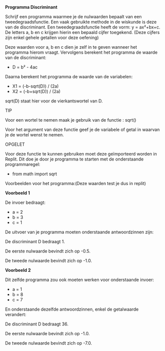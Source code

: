 **Programma Discriminant**

Schrijf een programma waarmee je de nulwaarden bepaalt van een tweedegraadsfunctie. 
Een vaak gebruikte methode in de wiskunde is deze van de discriminant. Een tweedegraadsfunctie heeft de vorm: y = ax²+bx+c. De letters a, b en c krijgen hierin een bepaald cijfer toegekend. (Deze cijfers zijn enkel gehele getallen voor deze oefening)

Deze waarden voor a, b en c dien je zelf in te geven wanneer het programma hierom vraagt. 
Vervolgens berekent het programma de waarde van de discriminant:

* D = b² - 4ac

Daarna berekent het programma de waarde van de variabelen:

* X1 = (-b-sqrt(D)) / (2a) 
* X2 = (-b+sqrt(D)) / (2a)

sqrt(D) staat hier voor de vierkantswortel van D.

TIP

Voor een wortel te nemen maak je gebruik van de functie : sqrt()

Voor het argument van deze functie geef je de variabele of getal in waarvan je de wortel wenst te nemen.

OPGELET

Voor deze functie te kunnen gebruiken moet deze geïmporteerd worden in Replit. Dit doe je door je programma te starten met de onderstaande programmaregel:
*	from math import sqrt

Voorbeelden voor het programma:(Deze waarden test je dus in replit)

**Voorbeeld 1**

De invoer bedraagt:

*	a = 2
*	b = 3
*	c = 1

De uitvoer van je programma moeten onderstaande antwoordzinnen zijn:

De discriminant D bedraagt 1.

De eerste nulwaarde bevindt zich op -0.5.

De tweede nulwaarde bevindt zich op -1.0.

**Voorbeeld 2**

Dit zelfde programma zou ook moeten werken voor onderstaande invoer:

* a = 1
*	b = 8
*	c = 7

En onderstaande dezelfde antwoordzinnen, enkel de getalwaarde verandert:

De discriminant D bedraagt 36.

De eerste nulwaarde bevindt zich op -1.0.

De tweede nulwaarde bevindt zich op -7.0.
